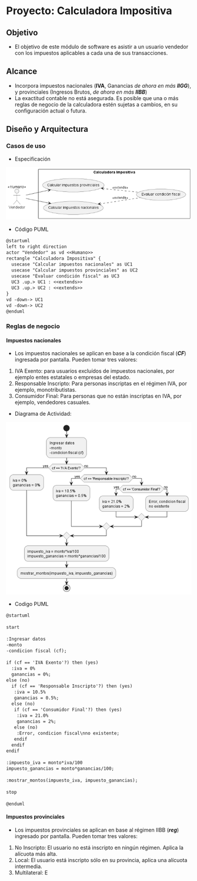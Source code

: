 # Proyecto: Calculadora Impositiva


## Objetivo 
- El objetivo de este módulo de software es asistir a un usuario vendedor con los impuestos aplicables a cada una de sus transacciones.

## Alcance
- Incorpora impuestos nacionales (__IVA__, Ganancias *de ahora en más __IIGG__*), y provinciales (Ingresos Brutos, *de ahora en más __IIBB__*) 
- La exactitud contable no está asegurada. Es posible que una o más reglas de negocio de la calculadora estén sujetas a cambios, en su configuración actual o futura.


## Diseño y Arquitectura

### Casos de uso

- Especificación

![Casos de uso](./diagramas/casos-de-uso.png)

- Código PUML
```plantuml
@startuml
left to right direction
actor "Vendedor" as vd <<Humano>>
rectangle "Calculadora Impositiva" {
  usecase "Calcular impuestos nacionales" as UC1
  usecase "Calcular impuestos provinciales" as UC2
  usecase "Evaluar condición fiscal" as UC3
  UC3 .up.> UC1 : <<extends>>
  UC3 .up.> UC2 : <<extends>>
}
vd -down-> UC1
vd -down-> UC2
@enduml
```

### Reglas de negocio

#### Impuestos nacionales
- Los impuestos nacionales se aplican en base a la condición fiscal (*__CF__*) ingresada por pantalla. Pueden tomar tres valores:
1. IVA Exento: para usuarios excluídos de impuestos nacionales, por ejemplo entes estatales o empresas del estado.
2. Responsable Inscripto: Para personas inscriptas en el régimen IVA, por ejemplo, monotributistas.
3. Consumidor Final: Para personas que no están inscriptas en IVA, por ejemplo, vendedores casuales.

- Diagrama de Actividad:

![Impuestos nacionales](./diagramas/impuestos-nacionales.png)

- Codigo PUML

```plantuml
@startuml

start

:Ingresar datos 
-monto 
-condicion fiscal (cf);

if (cf == 'IVA Exento'?) then (yes)
  :iva = 0%
  ganancias = 0%;
else (no)
  if (cf == 'Responsable Inscripto'?) then (yes)
   :iva = 10.5%
   ganancias = 0.5%;
  else (no)
   if (cf == 'Consumidor Final'?) then (yes)
    :iva = 21.0%
    ganancias = 2%;
   else (no)
    :Error, condicion fiscal\nno existente;
   endif
  endif
endif 

:impuesto_iva = monto*iva/100
impuesto_ganancias = monto*ganancias/100;

:mostrar_montos(impuesto_iva, impuesto_ganancias);

stop

@enduml
```

#### Impuestos provinciales
- Los impuestos provinciales se aplican en base al régimen IIBB (*__reg__*) ingresado por pantalla. Pueden tomar tres valores:
1. No Inscripto: El usuario no está inscripto en ningún régimen. Aplica la alícuota más alta.
2. Local: El usuario está inscripto sólo en su provincia, aplica una alícuota intermedia.
3. Multilateral: E
